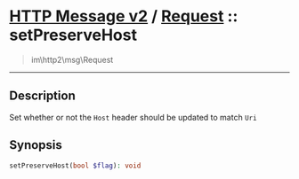 # [HTTP Message v2](http2.md) / [Request](http2-Request.md) :: setPreserveHost
 > im\http2\msg\Request
____

## Description
Set whether or not the `Host` header should be updated to match `Uri`

## Synopsis
```php
setPreserveHost(bool $flag): void
```
